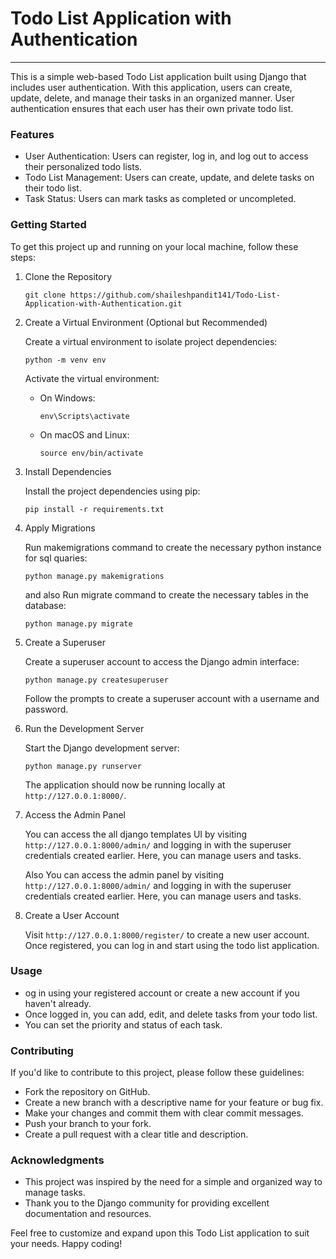 # Todo List Application with Authentication
---
This is a simple web-based Todo List application built using Django that includes user authentication. With this application, users can create, update, delete, and manage their tasks in an organized manner. User authentication ensures that each user has their own private todo list.

### Features
- User Authentication: Users can register, log in, and log out to access their personalized todo lists.
- Todo List Management: Users can create, update, and delete tasks on their todo list.
- Task Status: Users can mark tasks as completed or uncompleted.

### Getting Started
To get this project up and running on your local machine, follow these steps:

1. Clone the Repository
   ```shell
   git clone https://github.com/shaileshpandit141/Todo-List-Application-with-Authentication.git
   ```
2. Create a Virtual Environment (Optional but Recommended)

   Create a virtual environment to isolate project dependencies:
   ```shell
   python -m venv env
   ```
   Activate the virtual environment:

    * On Windows:
        ```shell
        env\Scripts\activate
        ```
    * On macOS and Linux:
        ```shell
        source env/bin/activate
        ``` 
3. Install Dependencies
   
    Install the project dependencies using pip:
    ```shell
    pip install -r requirements.txt
    ```
4. Apply Migrations

    Run makemigrations command to create the necessary python instance for sql quaries:
    ```shell
    python manage.py makemigrations
    ```

    and also Run migrate command to create the necessary tables in the database:
    ```shell
    python manage.py migrate
    ```
5. Create a Superuser

    Create a superuser account to access the Django admin interface:
    ```shell
    python manage.py createsuperuser
    ```
    Follow the prompts to create a superuser account with a username and password.

6. Run the Development Server

    Start the Django development server:
    ```shell
    python manage.py runserver
    ```
    The application should now be running locally at ``http://127.0.0.1:8000/``.
    
7. Access the Admin Panel

    You can access the all django templates UI by visiting ``http://127.0.0.1:8000/admin/`` and logging in with the superuser credentials created earlier. Here, you can manage users and tasks.

    Also You can access the admin panel by visiting ``http://127.0.0.1:8000/admin/`` and logging in with the superuser credentials created earlier. Here, you can manage users and tasks.

8. Create a User Account

    Visit ``http://127.0.0.1:8000/register/`` to create a new user account. Once registered, you can log in and start using the todo list application.

### Usage
* og in using your registered account or create a new account if you haven't already.
* Once logged in, you can add, edit, and delete tasks from your todo list.
* You can set the priority and status of each task.


### Contributing
If you'd like to contribute to this project, please follow these guidelines:

* Fork the repository on GitHub.
* Create a new branch with a descriptive name for your feature or bug fix.
* Make your changes and commit them with clear commit messages.
* Push your branch to your fork.
* Create a pull request with a clear title and description.

### Acknowledgments
* This project was inspired by the need for a simple and organized way to manage tasks.
* Thank you to the Django community for providing excellent documentation and resources.

Feel free to customize and expand upon this Todo List application to suit your needs. Happy coding!